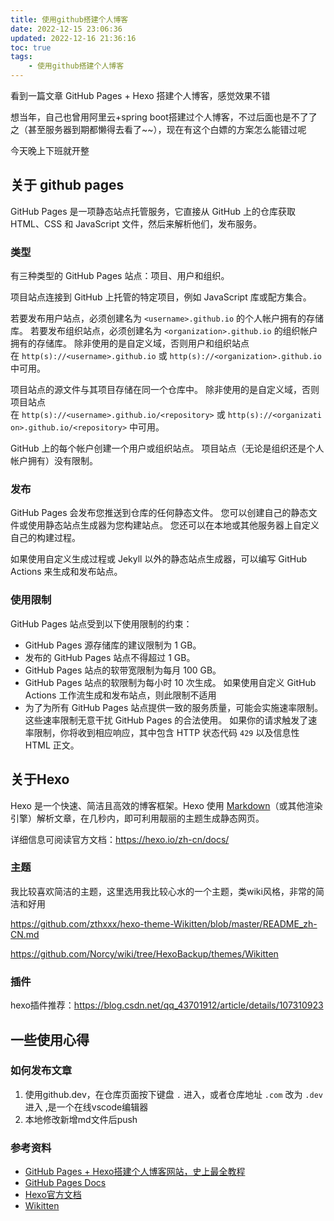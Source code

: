 ```yaml
---
title: 使用github搭建个人博客
date: 2022-12-15 23:06:36
updated: 2022-12-16 21:36:16
toc: true
tags: 
    - 使用github搭建个人博客
---
```

看到一篇文章 GitHub Pages + Hexo 搭建个人博客，感觉效果不错

想当年，自己也曾用阿里云+spring boot搭建过个人博客，不过后面也是不了了之（甚至服务器到期都懒得去看了~~），现在有这个白嫖的方案怎么能错过呢

今天晚上下班就开整

## 关于 github pages

GitHub Pages 是一项静态站点托管服务，它直接从 GitHub 上的仓库获取 HTML、CSS 和 JavaScript 文件，然后来解析他们，发布服务。

### 类型

有三种类型的 GitHub Pages 站点：项目、用户和组织。&#x20;

项目站点连接到 GitHub 上托管的特定项目，例如 JavaScript 库或配方集合。

若要发布用户站点，必须创建名为 `<username>.github.io` 的个人帐户拥有的存储库。 若要发布组织站点，必须创建名为 `<organization>.github.io` 的组织帐户拥有的存储库。 除非使用的是自定义域，否则用户和组织站点在 `http(s)://<username>.github.io` 或 `http(s)://<organization>.github.io` 中可用。

项目站点的源文件与其项目存储在同一个仓库中。 除非使用的是自定义域，否则项目站点在 `http(s)://<username>.github.io/<repository>` 或 `http(s)://<organization>.github.io/<repository>` 中可用。

GitHub 上的每个帐户创建一个用户或组织站点。 项目站点（无论是组织还是个人帐户拥有）没有限制。

### 发布

GitHub Pages 会发布您推送到仓库的任何静态文件。 您可以创建自己的静态文件或使用静态站点生成器为您构建站点。 您还可以在本地或其他服务器上自定义自己的构建过程。

如果使用自定义生成过程或 Jekyll 以外的静态站点生成器，可以编写 GitHub Actions 来生成和发布站点。

### 使用限制

GitHub Pages 站点受到以下使用限制的约束：

*   GitHub Pages 源存储库的建议限制为 1 GB。
*   发布的 GitHub Pages 站点不得超过 1 GB。
*   GitHub Pages 站点的软带宽限制为每月 100 GB。
*   GitHub Pages 站点的软限制为每小时 10 次生成。 如果使用自定义 GitHub Actions 工作流生成和发布站点，则此限制不适用
*   为了为所有 GitHub Pages 站点提供一致的服务质量，可能会实施速率限制。 这些速率限制无意干扰 GitHub Pages 的合法使用。 如果你的请求触发了速率限制，你将收到相应响应，其中包含 HTTP 状态代码 `429` 以及信息性 HTML 正文。

## 关于Hexo

Hexo 是一个快速、简洁且高效的博客框架。Hexo 使用 [Markdown](http://daringfireball.net/projects/markdown/)（或其他渲染引擎）解析文章，在几秒内，即可利用靓丽的主题生成静态网页。

详细信息可阅读官方文档：<https://hexo.io/zh-cn/docs/>

### 主题

我比较喜欢简洁的主题，这里选用我比较心水的一个主题，类wiki风格，非常的简洁和好用

<https://github.com/zthxxx/hexo-theme-Wikitten/blob/master/README_zh-CN.md>

<https://github.com/Norcy/wiki/tree/HexoBackup/themes/Wikitten>

### 插件

hexo插件推荐：<https://blog.csdn.net/qq_43701912/article/details/107310923>



## 一些使用心得

### 如何发布文章

1.  使用github.dev，在仓库页面按下键盘 `.` 进入，或者仓库地址 `.com` 改为 `.dev` 进入 ,是一个在线vscode编辑器
2.  本地修改新增md文件后push

### &#x20;参考资料
- [GitHub Pages + Hexo搭建个人博客网站，史上最全教程](https://blog.csdn.net/bbsyi/article/details/119101852)
- [GitHub Pages Docs](https://docs.github.com/cn/pages/getting-started-with-github-pages/about-github-pages)
- [Hexo官方文档](https://hexo.io/zh-cn/docs/)
- [Wikitten](https://github.com/zthxxx/hexo-theme-Wikitten)